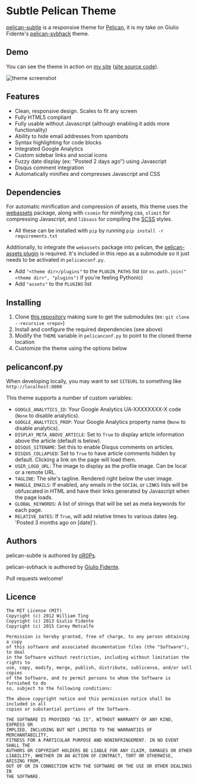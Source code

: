 Subtle Pelican Theme
====================

[pelican-subtle](https://github.com/pR0Ps/pelican-subtle) is a responsive theme for [Pelican](http://getpelican.com), it is my take on Giulio Fidente's [pelican-svbhack](https://github.com/giulivo/pelican-svbhack) theme.

## Demo

You can see the theme in action on [my site](http://cmetcalfe.ca/) ([site source code](https://github.com/pR0Ps/website)).

![theme screenshot](https://github.com/pR0Ps/pelican-subtle/raw/master/screenshot.png)

## Features

- Clean, responsive design. Scales to fit any screen
- Fully HTML5 compliant
- Fully usable without Javascript (although enabling it adds more functionality)
- Ability to hide email addresses from spambots
- Syntax highlighting for code blocks
- Integrated Google Analytics
- Custom sidebar links and social icons
- Fuzzy date display (ex: "Posted 2 days ago") using Javascript
- Disqus comment integration
- Automatically minifies and compresses Javascript and CSS

## Dependencies

For automatic minification and compression of assets, this theme uses the
[webassets](https://webassets.readthedocs.org/) package, along with `cssmin` for
minifying css, `slimit` for compressing Javascript, and `libsass` for
compiling the [SCSS](http://www.sass-lang.com) styles.

- All these can be installed with `pip` by running `pip install -r requirements.txt`

Additionally, to integrate the `webassets` package into pelican, the [pelican-assets plugin](https://github.com/pR0Ps/pelican-assets)
is required. It's included in this repo as a submodule so it just needs to be
activated in `pelicanconf.py`.

- Add `"<theme dir>/plugins"` to the `PLUGIN_PATHS` list (or `os.path.join("<theme dir>", "plugins")` if you're feeling Pythonic)
- Add `"assets"` to the `PLUGINS` list

## Installing

1. Clone [this repository](https://github.com/pR0Ps/pelican-subtle) making sure to get the submodules (ex: `git clone --recursive <repo>`)
2. Install and configure the required dependencies (see above)
3. Modify the `THEME` variable in `pelicanconf.py` to point to the cloned theme location
4. Customize the theme using the options below

## pelicanconf.py

When developing locally, you may want to set `SITEURL` to something like `http://localhost:8000`

This theme supports a number of custom variables:

- `GOOGLE_ANALYTICS_ID`: Your Google Analytics UA-XXXXXXXX-X code (`None` to disable analytics).
- `GOOGLE_ANALYTICS_PROP`: Your Google Analytics property name (`None` to disable analytics).
- `DISPLAY_META_ABOVE_ARTICLE`: Set to `True` to display article information above the article (default is below).
- `DISQUS_SITENAME`: Set this to enable Disqus comments on articles.
- `DISQUS_COLLAPSED`: Set to `True` to have article comments hidden by default. Clicking a link on the page will load them.
- `USER_LOGO_URL`: The image to display as the profile image. Can be local or a remote URL.
- `TAGLINE`: The site's tagline. Rendered right below the user image.
- `MANGLE_EMAILS`: If enabled, any emails in the `SOCIAL` or `LINKS` lists will be obfuscated in HTML and have their links generated by Javascript when the page loads.
- `GLOBAL_KEYWORDS`: A list of strings that will be set as meta keywords for each page.
- `RELATIVE_DATES`: If `True`, will add relative times to various dates (eg. 'Posted 3 months ago on [date]').

## Authors

pelican-subtle is authored by [pR0Ps](https://github.com/pR0Ps).

pelican-svbhack is authored by [Giulio Fidente](https://github.com/giulivo).

Pull requests welcome!

## Licence
```
The MIT License (MIT)
Copyright (c) 2012 William Ting
Copyright (c) 2013 Giulio Fidente
Copyright (c) 2015 Carey Metcalfe

Permission is hereby granted, free of charge, to any person obtaining a copy
of this software and associated documentation files (the "Software"), to deal
in the Software without restriction, including without limitation the rights to
use, copy, modify, merge, publish, distribute, sublicense, and/or sell copies
of the Software, and to permit persons to whom the Software is furnished to do
so, subject to the following conditions:

The above copyright notice and this permission notice shall be included in all
copies or substantial portions of the Software.

THE SOFTWARE IS PROVIDED "AS IS", WITHOUT WARRANTY OF ANY KIND, EXPRESS OR
IMPLIED, INCLUDING BUT NOT LIMITED TO THE WARRANTIES OF MERCHANTABILITY,
FITNESS FOR A PARTICULAR PURPOSE AND NONINFRINGEMENT. IN NO EVENT SHALL THE
AUTHORS OR COPYRIGHT HOLDERS BE LIABLE FOR ANY CLAIM, DAMAGES OR OTHER
LIABILITY, WHETHER IN AN ACTION OF CONTRACT, TORT OR OTHERWISE, ARISING FROM,
OUT OF OR IN CONNECTION WITH THE SOFTWARE OR THE USE OR OTHER DEALINGS IN
THE SOFTWARE.
```

